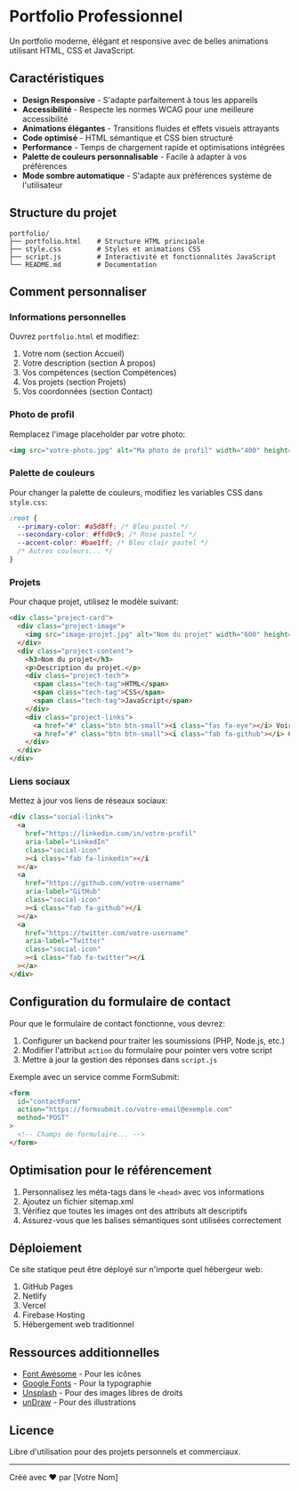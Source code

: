 # Portfolio Professionnel

Un portfolio moderne, élégant et responsive avec de belles animations utilisant HTML, CSS et JavaScript.

## Caractéristiques

- **Design Responsive** - S'adapte parfaitement à tous les appareils
- **Accessibilité** - Respecte les normes WCAG pour une meilleure accessibilité
- **Animations élégantes** - Transitions fluides et effets visuels attrayants
- **Code optimisé** - HTML sémantique et CSS bien structuré
- **Performance** - Temps de chargement rapide et optimisations intégrées
- **Palette de couleurs personnalisable** - Facile à adapter à vos préférences
- **Mode sombre automatique** - S'adapte aux préférences système de l'utilisateur

## Structure du projet

```
portfolio/
├── portfolio.html    # Structure HTML principale
├── style.css         # Styles et animations CSS
├── script.js         # Interactivité et fonctionnalités JavaScript
└── README.md         # Documentation
```

## Comment personnaliser

### Informations personnelles

Ouvrez `portfolio.html` et modifiez:

1. Votre nom (section Accueil)
2. Votre description (section À propos)
3. Vos compétences (section Compétences)
4. Vos projets (section Projets)
5. Vos coordonnées (section Contact)

### Photo de profil

Remplacez l'image placeholder par votre photo:

```html
<img src="votre-photo.jpg" alt="Ma photo de profil" width="400" height="400" />
```

### Palette de couleurs

Pour changer la palette de couleurs, modifiez les variables CSS dans `style.css`:

```css
:root {
  --primary-color: #a5d8ff; /* Bleu pastel */
  --secondary-color: #ffd0c9; /* Rose pastel */
  --accent-color: #bae1ff; /* Bleu clair pastel */
  /* Autres couleurs... */
}
```

### Projets

Pour chaque projet, utilisez le modèle suivant:

```html
<div class="project-card">
  <div class="project-image">
    <img src="image-projet.jpg" alt="Nom du projet" width="600" height="400" />
  </div>
  <div class="project-content">
    <h3>Nom du projet</h3>
    <p>Description du projet.</p>
    <div class="project-tech">
      <span class="tech-tag">HTML</span>
      <span class="tech-tag">CSS</span>
      <span class="tech-tag">JavaScript</span>
    </div>
    <div class="project-links">
      <a href="#" class="btn btn-small"><i class="fas fa-eye"></i> Voir</a>
      <a href="#" class="btn btn-small"><i class="fab fa-github"></i> Code</a>
    </div>
  </div>
</div>
```

### Liens sociaux

Mettez à jour vos liens de réseaux sociaux:

```html
<div class="social-links">
  <a
    href="https://linkedin.com/in/votre-profil"
    aria-label="LinkedIn"
    class="social-icon"
    ><i class="fab fa-linkedin"></i
  ></a>
  <a
    href="https://github.com/votre-username"
    aria-label="GitHub"
    class="social-icon"
    ><i class="fab fa-github"></i
  ></a>
  <a
    href="https://twitter.com/votre-username"
    aria-label="Twitter"
    class="social-icon"
    ><i class="fab fa-twitter"></i
  ></a>
</div>
```

## Configuration du formulaire de contact

Pour que le formulaire de contact fonctionne, vous devrez:

1. Configurer un backend pour traiter les soumissions (PHP, Node.js, etc.)
2. Modifier l'attribut `action` du formulaire pour pointer vers votre script
3. Mettre à jour la gestion des réponses dans `script.js`

Exemple avec un service comme FormSubmit:

```html
<form
  id="contactForm"
  action="https://formsubmit.co/votre-email@exemple.com"
  method="POST"
>
  <!-- Champs de formulaire... -->
</form>
```

## Optimisation pour le référencement

1. Personnalisez les méta-tags dans le `<head>` avec vos informations
2. Ajoutez un fichier sitemap.xml
3. Vérifiez que toutes les images ont des attributs alt descriptifs
4. Assurez-vous que les balises sémantiques sont utilisées correctement

## Déploiement

Ce site statique peut être déployé sur n'importe quel hébergeur web:

1. GitHub Pages
2. Netlify
3. Vercel
4. Firebase Hosting
5. Hébergement web traditionnel

## Ressources additionnelles

- [Font Awesome](https://fontawesome.com/) - Pour les icônes
- [Google Fonts](https://fonts.google.com/) - Pour la typographie
- [Unsplash](https://unsplash.com/) - Pour des images libres de droits
- [unDraw](https://undraw.co/) - Pour des illustrations

## Licence

Libre d'utilisation pour des projets personnels et commerciaux.

---

Créé avec ❤️ par [Votre Nom]
